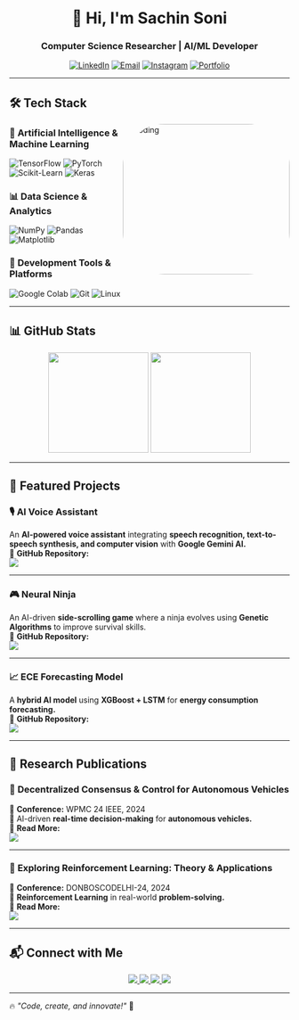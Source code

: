 <h1 align="center">👋 Hi, I'm Sachin Soni</h1>
<h3 align="center">Computer Science Researcher | AI/ML Developer</h3>

<p align="center">
  <a href="https://linkedin.com/in/sachinsonii"><img src="https://img.shields.io/badge/LinkedIn-0077B5?style=for-the-badge&logo=linkedin&logoColor=white" alt="LinkedIn"></a>
  <a href="mailto:sachinsonivbs@gmail.com"><img src="https://img.shields.io/badge/Email-D14836?style=for-the-badge&logo=gmail&logoColor=white" alt="Email"></a>
  <a href="https://instagram.com/_sachinsonii"><img src="https://img.shields.io/badge/Instagram-E4405F?style=for-the-badge&logo=instagram&logoColor=white" alt="Instagram"></a>
  <a href="https://sachinsonii.github.io/Portfolio/"><img src="https://img.shields.io/badge/Portfolio-FF5722?style=for-the-badge&logo=Google-Chrome&logoColor=white" alt="Portfolio"></a>
</p>


---

## 🛠 Tech Stack
<img align="right" alt="Coding" width="300" height="270" src="https://media4.giphy.com/media/jRf5fsn8G6YaogAWxn/giphy.gif?cid=6c09b952wd9c7hkrf8vw0u2ka4jef5gul30air9v87609h52&ep=v1_internal_gif_by_id&rid=giphy.gif&ct=s" style = "border-radius: 75px">

### 🧠 **Artificial Intelligence & Machine Learning**  
![TensorFlow](https://img.shields.io/badge/-TensorFlow-FF6F00?style=flat&logo=tensorflow&logoColor=white)
![PyTorch](https://img.shields.io/badge/-PyTorch-EE4C2C?style=flat&logo=pytorch&logoColor=white)
![Scikit-Learn](https://img.shields.io/badge/-Scikit--Learn-F7931E?style=flat&logo=scikit-learn&logoColor=white)
![Keras](https://img.shields.io/badge/-Keras-D00000?style=flat&logo=keras&logoColor=white)

### 📊 **Data Science & Analytics**  
![NumPy](https://img.shields.io/badge/-NumPy-013243?style=flat&logo=numpy&logoColor=white)
![Pandas](https://img.shields.io/badge/-Pandas-150458?style=flat&logo=pandas&logoColor=white)
![Matplotlib](https://img.shields.io/badge/-Matplotlib-11557C?style=flat&logo=python&logoColor=white)

### 🔧 **Development Tools & Platforms**  
![Google Colab](https://img.shields.io/badge/-Google%20Colab-F9AB00?style=flat&logo=google-colab&logoColor=white)
![Git](https://img.shields.io/badge/-Git-F05032?style=flat&logo=git&logoColor=white)
![Linux](https://img.shields.io/badge/-Linux-FCC624?style=flat&logo=linux&logoColor=black)

---

## 📊 GitHub Stats  

<p align="center">
  <img src="https://github-readme-stats.vercel.app/api/top-langs/?username=sachinsonii&layout=compact&bg_color=f0f0f0" height="180px" />
  <img src="https://github-readme-activity-graph.vercel.app/graph?username=sachinsonii&bg_color=f0f0f0&color=000000&line=00008b&point=FFD700&area=true&hide_border=true" height="180px" />
</p>

---

## 🌟 Featured Projects  

### 🎙 AI Voice Assistant  
An **AI-powered voice assistant** integrating **speech recognition, text-to-speech synthesis, and computer vision** with **Google Gemini AI.**  
🔗 **GitHub Repository:**  
<a href="https://github.com/sachinsonii/AI_Voice_Assistant">
  <img src="https://img.shields.io/badge/View%20on%20GitHub-100000?style=for-the-badge&logo=github&logoColor=white">
</a>

---

### 🎮 Neural Ninja  
An AI-driven **side-scrolling game** where a ninja evolves using **Genetic Algorithms** to improve survival skills.  
🔗 **GitHub Repository:**  
<a href="https://github.com/sachinsonii/Neural_Ninja">
  <img src="https://img.shields.io/badge/View%20on%20GitHub-100000?style=for-the-badge&logo=github&logoColor=white">
</a>

---

### 📈 ECE Forecasting Model  
A **hybrid AI model** using **XGBoost + LSTM** for **energy consumption forecasting.**  
🔗 **GitHub Repository:**  
<a href="https://github.com/sachinsonii/Energy_Consumption_Forecast_Ensemble">
  <img src="https://img.shields.io/badge/View%20on%20GitHub-100000?style=for-the-badge&logo=github&logoColor=white">
</a>

---

## 📄 Research Publications  

### 📝 **Decentralized Consensus & Control for Autonomous Vehicles**  
📌 **Conference:** WPMC 24 IEEE, 2024  
🚗 AI-driven **real-time decision-making** for **autonomous vehicles.**  
🔗 **Read More:**  
<a href="https://sachinsonii.github.io/Portfolio/">
  <img src="https://img.shields.io/badge/View%20Paper-FF5722?style=for-the-badge&logo=Google-Chrome&logoColor=white">
</a>

---

### 📝 **Exploring Reinforcement Learning: Theory & Applications**  
📌 **Conference:** DONBOSCODELHI-24, 2024  
🧠 **Reinforcement Learning** in real-world **problem-solving.**  
🔗 **Read More:**  
<a href="https://sachinsonii.github.io/Portfolio/">
  <img src="https://img.shields.io/badge/View%20Paper-FF5722?style=for-the-badge&logo=Google-Chrome&logoColor=white">
</a>

---

## 📬 Connect with Me  

<p align="center">
  <a href="https://linkedin.com/in/sachinsonii">
    <img src="https://img.shields.io/badge/-LinkedIn-0077B5?style=for-the-badge&logo=linkedin&logoColor=white" />
  </a>
  <a href="mailto:sachinsonivbs@gmail.com">
    <img src="https://img.shields.io/badge/-Email-D14836?style=for-the-badge&logo=gmail&logoColor=white" />
  </a>
  <a href="https://instagram.com/_sachinsonii">
    <img src="https://img.shields.io/badge/-Instagram-E4405F?style=for-the-badge&logo=instagram&logoColor=white" />
  </a>
  <a href="https://sachinsonii.github.io/Portfolio/">
    <img src="https://img.shields.io/badge/-Portfolio-FF5722?style=for-the-badge&logo=Google-Chrome&logoColor=white" />
  </a>
</p>

---

🔥 *"Code, create, and innovate!"* 🚀
